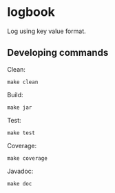 # logbook

Log using key value format. 

## Developing commands

Clean:
```
make clean
```

Build:
```
make jar
```

Test:
```
make test
```

Coverage:
```
make coverage
```

Javadoc:
```
make doc
```
